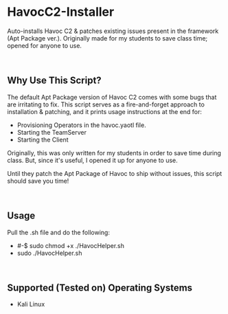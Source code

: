 # HavocC2-Installer
Auto-installs Havoc C2 &amp; patches existing issues present in the framework (Apt Package ver.). Originally made for my students to save class time; opened for anyone to use.

&nbsp;

## Why Use This Script?
The default Apt Package version of Havoc C2 comes with some bugs that are irritating to fix. 
This script serves as a fire-and-forget approach to installation & patching, and it prints usage instructions at the end for:
- Provisioning Operators in the havoc.yaotl file.
- Starting the TeamServer
- Starting the Client

Originally, this was only written for my students in order to save time during class. But, since it's useful, I opened it up for anyone to use.

Until they patch the Apt Package of Havoc to ship without issues, this script should save you time!

&nbsp;

## Usage
Pull the .sh file and do the following:
- #-$ sudo chmod +x ./HavocHelper.sh
- sudo ./HavocHelper.sh

&nbsp;

## Supported (Tested on) Operating Systems
- Kali Linux


